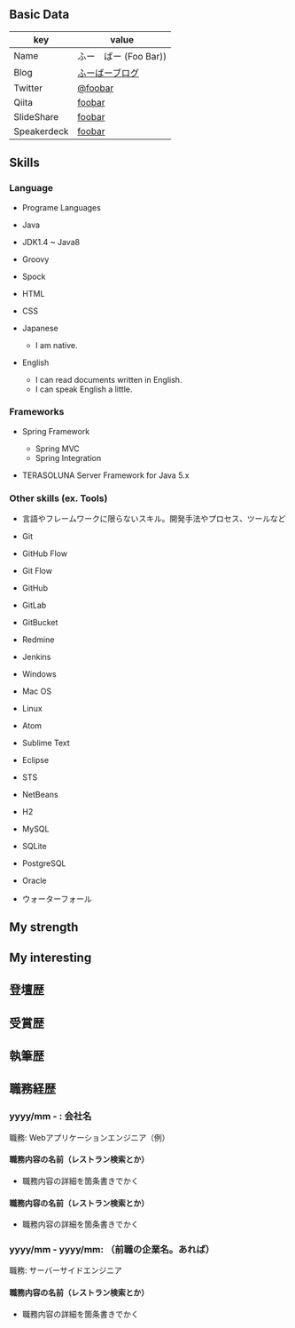 ## Basic Data

|key|value|
|---|-----|
|Name|ふー　ばー (Foo Bar))|
|Blog|[ふーばーブログ](http://foobar.blog.com)|
|Twitter|[@foobar](https://twitter.com/foobar)|
|Qiita|[foobar](http://qiita.com/foobar)|
|SlideShare|[foobar](http://www.slideshare.net/foobar)|
|Speakerdeck|[foobar](https://speakerdeck.com/foobar)|

## Skills
### Language
- Programe Languages
 - Java
  - JDK1.4 ~ Java8
- Groovy
 - Spock
- HTML
- CSS

- Japanese
  - I am native.
- English
  - I can read documents written in English.
  - I can speak English a little.

### Frameworks

- Spring Framework
  - Spring MVC
  - Spring Integration

- TERASOLUNA Server Framework for Java 5.x


### Other skills (ex. Tools)

- 言語やフレームワークに限らないスキル。開発手法やプロセス、ツールなど
- Git
 - GitHub Flow
 - Git Flow

 - GitHub
 - GitLab
 - GitBucket

- Redmine
- Jenkins
- Windows
- Mac OS
- Linux
- Atom
- Sublime Text
- Eclipse
- STS
- NetBeans
- H2
- MySQL
- SQLite
- PostgreSQL
- Oracle
- ウォーターフォール

## My strength

## My interesting

## 登壇歴

## 受賞歴

## 執筆歴


## 職務経歴

### yyyy/mm - : 会社名

職務: Webアプリケーションエンジニア（例）

#### 職務内容の名前（レストラン検索とか）

- 職務内容の詳細を箇条書きでかく

#### 職務内容の名前（レストラン検索とか）

- 職務内容の詳細を箇条書きでかく

### yyyy/mm - yyyy/mm: （前職の企業名。あれば）

職務: サーバーサイドエンジニア

#### 職務内容の名前（レストラン検索とか）

- 職務内容の詳細を箇条書きでかく
